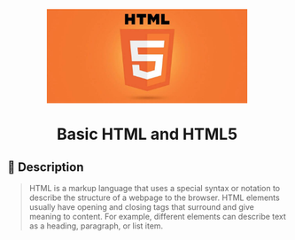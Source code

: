 <div align="center">
    <img src="../images/html5.jpg" alt="Logo" height="170" align="center">
    <h1 align="center">Basic HTML and HTML5</h1>
</div>

## 📝 Description
> HTML is a markup language that uses a special syntax or notation to describe the structure of a webpage to the browser. HTML elements usually have opening and closing tags that surround and give meaning to content. For example, different elements can describe text as a heading, paragraph, or list item.
